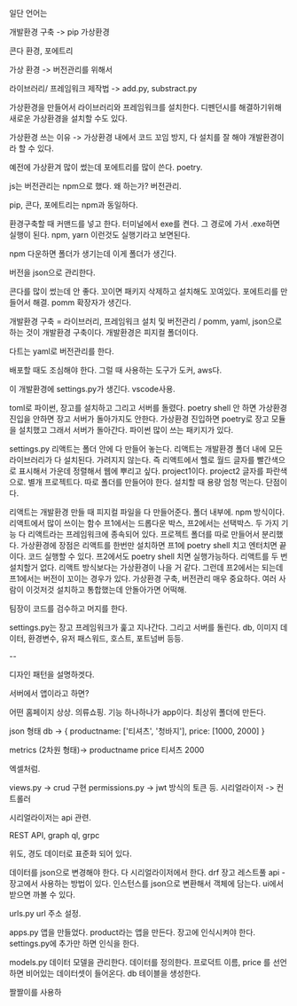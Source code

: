 일단 언어는 

개발환경 구축 -> pip 가상환경 

콘다 환경, 포에트리

가상 환경 -> 버전관리를 위해서 

라이브러리/ 프레임워크 제작법 -> 
add.py, substract.py

가상환경을 만들어서 라이브러리와 프레임워크를 설치한다.
디펜던시를 해결하기위해 새로운 가상환경을 설치할 수도 있다.

가상환경 쓰는 이유 -> 가상환경 내에서 코드 꼬임 방지, 다 설치를 잘 해야 개발환경이라 할 수 있다.

예전에 가상환겨 많이 썼는데 포에트리를 많이 쓴다. poetry.


js는 버전관리는 npm으로 했다.
왜 하는가? 버전관리.

pip, 콘다, 포에트리는 npm과 동일하다. 

환경구축할 때 커맨드를 넣고 한다. 터미널에서 exe를 켠다. 그 경로에 가서 .exe하면 실행이 된다. npm, yarn 이런것도 실행기라고 보면된다. 

npm 다운하면 폴더가 생기는데 이게 폴더가 생긴다. 

버전을 json으로 관리한다. 

콘다를 많이 썼는데 안 좋다. 꼬이면 패키지 삭제하고 설치해도 꼬여있다.
포에트리를 만들어서 해결. 
pomm 확장자가 생긴다. 

개발환경 구축 = 라이브러리, 프레임워크 설치 및 버전관리 / pomm, yaml, json으로 하는 것이 개발환경 구축이다. 개발환경은 피지컬 폴더이다.

다트는 yaml로 버전관리를 한다.

배포할 때도 조심해야 한다. 그럴 때 사용하는 도구가 도커, aws다.

이 개발환경에 settings.py가 생긴다.
vscode사용.

toml로 파이썬, 장고를 설치하고 그리고 서버를 돌렸다. 
poetry shell 안 하면 가상환경 진입을 안하면 장고 서버가 돌아가지도 안한다.
가상환경 진입하면 poetry로 장고 모듈을 설치했고 그래서 서버가 돌아간다.
파이썬 많이 쓰는 패키지가 있다. 

settings.py
리액트는 폴더 안에 다 만들어 놓는다. 
리액트는 개발환경 폴더 내에 모든 라이브러리가 다 설치된다.
가려지지 않는다.
즉 리액트에서 헬로 월드 글자를 빨간색으로 표시해서 가운데 정렬해서 웹에 뿌리고 싶다.
project1이다. project2 글자를 파란색으로. 별개 프로젝트다.
따로 폴더를 만들어야 한다. 설치할 때 용량 엄청 먹는다. 단점이다.

리액트는 개발환경 만들 때 피지컬 파일을 다 만들어준다. 폴더 내부에. npm 방식이다.
리액트에서 많이 쓰이는 함수 프1에서는 드롭다운 박스, 프2에서는 선택박스.
두 가지 기능 다 리액트라는 프레임워크에 종속되어 있다. 프로젝트 폴더를 따로 만들어서 분리했다. 가상환경에 장점은 리액트를 한번만 설치하면 프1에 poetry shell 치고 엔터치면 끝이다. 코드 실행할 수 있다. 프2에서도 poetry shell 치면 실행가능하다. 리액트를 두 번 설치할거 없다.
리액트 방식보다는 가상환경이 나을 거 같다. 그런데 프2에서는 되는데 프1에서는 버전이 꼬이는 경우가 있다. 가상환경 구축, 버전관리 매우 중요하다. 
여러 사람이 이것저것 설치하고 통합했는데 안돌아가면 어떡해.

팀장이 코드를 검수하고 머지를 한다. 

settings.py는 장고 프레임워크가 훑고 지나간다. 그리고 서버를 돌린다. 
db, 이미지 데이터, 환경변수, 유저 패스워드, 호스트, 포트넘버 등등.


--

디자인 패턴을 설명하겟다.

서버에서 앱이라고 하면? 

어떤 홈페이지 상상. 의류쇼핑. 기능 하나하나가 app이다. 
최상위 폴더에 만든다.



json 형태  db -> 
{
productname: ['티셔츠', '청바지'],
price: [1000, 2000]
}

metrics (2차원 형태)-> 
productname price
티셔츠             2000

엑셀처럼.

views.py -> crud 구현
permissions.py -> jwt 방식의 토큰 등.
시리얼라이저 -> 컨트롤러

시리얼라이저는 api 관련.

REST API, graph ql, grpc

위도, 경도 데이터로 표준화 되어 있다. 

데이터를 json으로 변경해야 한다.
다 시리얼라이저에서 한다. 
drf 장고 레스트풀 api - 장고에서 사용하는 방법이 있다.
인스턴스를 json으로 변환해서 객체에 담는다.
ui에서 받으면 까볼 수 있다. 

urls.py
url 주소 설정.

apps.py
앱을 만들었다. product라는 앱을 만든다.
장고에 인식시켜야 한다.
settings.py에 추가만 하면 인식을 한다. 

models.py 
데이터 모델을 관리한다. 데이터를 정의한다. 
프로덕트 이름, price 를 선언하면 비어있는 데이터셋이 들어온다.
db 테이블을 생성한다. 

짤짤이를 사용하
















